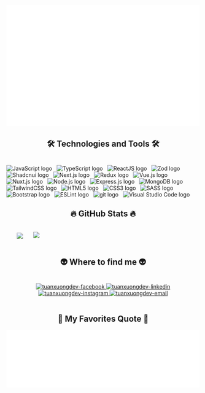 <!-- TuanXuongDev -->
<a href="#" target="_blank">
  <img src="svg/tuanxuongdev.svg" width="1200" alt="TuanXuongDev" />
</a>

<h2 align="center">🛠 Technologies and Tools 🛠</h2>
<br>
<!-- https://simpleicons.org/ -->
<span><img src="https://img.shields.io/badge/JavaScript-282C34?logo=javascript&logoColor=F7DF1E" alt="JavaScript logo" title="JavaScript" height="25" /></span>
&nbsp;
<span><img src="https://img.shields.io/badge/TypeScript-282C34?logo=typescript&logoColor=3178C6" alt="TypeScript logo" title="TypeScript" height="25" /></span>
&nbsp;
<span><img src="https://img.shields.io/badge/ReactJS-282C34?logo=react&logoColor=61DAFB" alt="ReactJS logo" title="ReactJS" height="25" /></span>
&nbsp;
<span><img src="https://img.shields.io/badge/Zod-282C34?logo=zod&logoColor=61DAFB" alt="Zod logo" title="Zod" height="25" /></span>
&nbsp;
<span><img src="https://img.shields.io/badge/Shadcnui-282C34?logo=shadcnui&logoColor=61DAFB" alt="Shadcnui logo" title="Shadcnui" height="25" /></span>
&nbsp;
<span><img src="https://img.shields.io/badge/Next.js-282C34?logo=next.js&logoColor=61DAFB" alt="Next.js logo" title="NextJS" height="25" /></span>
&nbsp;
<span><img src="https://img.shields.io/badge/Redux-282C34?logo=redux&logoColor=764ABC" alt="Redux logo" title="Redux" height="25" /></span>
&nbsp;
<span><img src="https://img.shields.io/badge/Vue.js-282C34?logo=vue.js&logoColor=4FC08D" alt="Vue.js logo" title="Vue.js" height="25" /></span>
&nbsp;
<span><img src="https://img.shields.io/badge/Nuxt.js-282C34?logo=nuxt.js&logoColor=4FC08D" alt="Nuxt.js logo" title="Nuxt.js" height="25" /></span>
&nbsp;
<span><img src="https://img.shields.io/badge/Node.js-282C34?logo=node.js&logoColor=00F200" alt="Node.js logo" title="Node.js" height="25" /></span>
&nbsp;
<span><img src="https://img.shields.io/badge/Express-282C34?logo=express&logoColor=FFFFFF" alt="Express.js logo" title="Express.js" height="25" /></span>
&nbsp;
<span><img src="https://img.shields.io/badge/MongoDB-282C34?logo=mongodb&logoColor=47A248" alt="MongoDB logo" title="MongoDB" height="25" /></span>
&nbsp;
<span><img src="https://img.shields.io/badge/Tailwind%20CSS-282C34?logo=tailwind-css&logoColor=38B2AC" alt="TailwindCSS logo" title="TailwindCSS" height="25" /></span>
&nbsp;
<span><img src="https://img.shields.io/badge/HTML5-282C34?logo=html5&logoColor=E34F26" alt="HTML5 logo" title="HTML5" height="25" /></span>
&nbsp;
<span><img src="https://img.shields.io/badge/CSS3-282C34?logo=css3&logoColor=1572B6" alt="CSS3 logo" title="CSS3" height="25" /></span>
&nbsp;
<span><img src="https://img.shields.io/badge/Sass-282C34?logo=sass&logoColor=CC6699" alt="SASS logo" title="SASS" height="25" /></span>
&nbsp;
<span><img src="https://img.shields.io/badge/Bootstrap-282C34?logo=bootstrap&logoColor=7952B3" alt="Bootstrap logo" title="Bootstrap" height="25" /></span>
&nbsp;
<span><img src="https://img.shields.io/badge/ESLint-282C34?logo=eslint&logoColor=4B32C3" alt="ESLint logo" title="ESLint" height="25" /></span>
&nbsp;
<span><img src="https://img.shields.io/badge/git-282C34?logo=git&logoColor=F05032" alt="git logo" title="git" height="25" /></span>
&nbsp;
<span><img src="https://img.shields.io/badge/VS%20Code-282C34?logo=visual-studio-code&logoColor=007ACC" alt="Visual Studio Code logo" title="Visual Studio Code" height="25" /></span>
&nbsp;


<br>
<h2 align="center">🔥 GitHub Stats 🔥</h2>
<!-- https://github.com/anuraghazra/github-readme-stats -->
<br>
<div align=center>
  <a href="#" title="Tuanxuongdev">
    <img width="315" align="center" src="https://github-readme-stats.vercel.app/api/top-langs/?username=tuanxuongdev&hide=c%23,powershell,Mathematica,Ruby,Objective-C,Objective-C%2b%2b,Cuda&title_color=61dafb&text_color=ffffff&icon_color=61dafb&bg_color=20232a&langs_count=8&layout=compact&border_color=61dafb&hide_border=true" />
  </a>
  <a href="#" title="Tuanxuongdev">
    <img align="right" width="434" src="https://github-readme-stats.vercel.app/api?username=tuanxuongdev&show_icons=true&theme=react&border_color=61dafb&hide_border=true" />
  </a>
</div>

<br>
<h2 align="center">👽 Where to find me 👽</h2>
<br>
<!-- https://icons8.com -->
<div align="center">
  <a href="https://www.facebook.com/tuanxuongdev" target="blank">
    <img src="https://img.icons8.com/bubbles/100/000000/facebook-new.png" alt="tuanxuongdev-facebook" />
  </a>
  <a href="https://www.linkedin.com/in/tuanxuongdev" target="blank">
    <img src="https://img.icons8.com/bubbles/100/000000/linkedin.png" alt="tuanxuongdev-linkedin" />
  </a>
  <a href="https://instagram.com/tuanxuongdev" target="blank">
    <img src="https://img.icons8.com/bubbles/100/000000/instagram.png" alt="tuanxuongdev-instagram" />
  </a>
  <a href="mailto:vantuan25072001@gmail.com" target="top">
    <img src="https://img.icons8.com/bubbles/100/000000/apple-mail.png" alt="tuanxuongdev-email" />
  </a>
</div>
<br>
<h2 align="center">📑 My Favorites Quote 📑</h2>

<a href="#" target="_blank">
  <img src="svg/tuanxuongdev-quotes.svg" width="846" height="150" alt="TuanXuongDev" />
</a>


